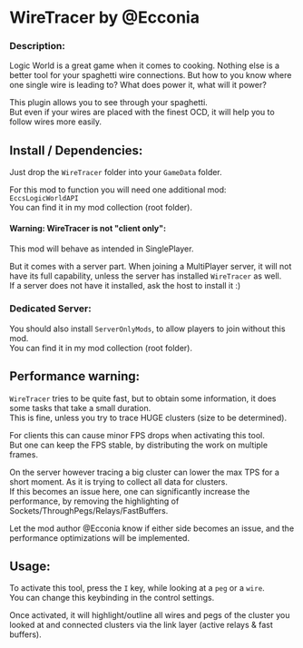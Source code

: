 # WireTracer by @Ecconia

### Description:

Logic World is a great game when it comes to cooking. Nothing else is a better tool for your spaghetti wire connections. But how to you know where one single wire is leading to? What does power it, what will it power?

This plugin allows you to see through your spaghetti.\
But even if your wires are placed with the finest OCD, it will help you to follow wires more easily.

## Install / Dependencies:

Just drop the `WireTracer` folder into your `GameData` folder.

For this mod to function you will need one additional mod: `EccsLogicWorldAPI`\
You can find it in my mod collection (root folder).

#### Warning: WireTracer is not "client only":

This mod will behave as intended in SinglePlayer.

But it comes with a server part. When joining a MultiPlayer server, it will not have its full capability, unless the server has installed `WireTracer` as well.\
If a server does not have it installed, ask the host to install it :)

### Dedicated Server:

You should also install `ServerOnlyMods`, to allow players to join without this mod.\
You can find it in my mod collection (root folder).

## Performance warning:

`WireTracer` tries to be quite fast, but to obtain some information, it does some tasks that take a small duration.\
This is fine, unless you try to trace HUGE clusters (size to be determined).

For clients this can cause minor FPS drops when activating this tool.\
But one can keep the FPS stable, by distributing the work on multiple frames.

On the server however tracing a big cluster can lower the max TPS for a short moment. As it is trying to collect all data for clusters.\
If this becomes an issue here, one can significantly increase the performance, by removing the highlighting of Sockets/ThroughPegs/Relays/FastBuffers.

Let the mod author @Ecconia know if either side becomes an issue, and the performance optimizations will be implemented.

## Usage:

To activate this tool, press the `I` key, while looking at a `peg` or a `wire`.\
You can change this keybinding in the control settings.

Once activated, it will highlight/outline all wires and pegs of the cluster you looked at and connected clusters via the link layer (active relays & fast buffers).

